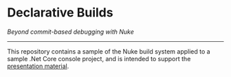 # Declarative Builds

_Beyond commit-based debugging with Nuke_

---



This repository contains a sample of the Nuke build system applied to a sample .Net Core console project, and is intended to support the [presentation material](https://githubraw.com/vai/NukeDemo/develop/docs/Presentation.htm).



